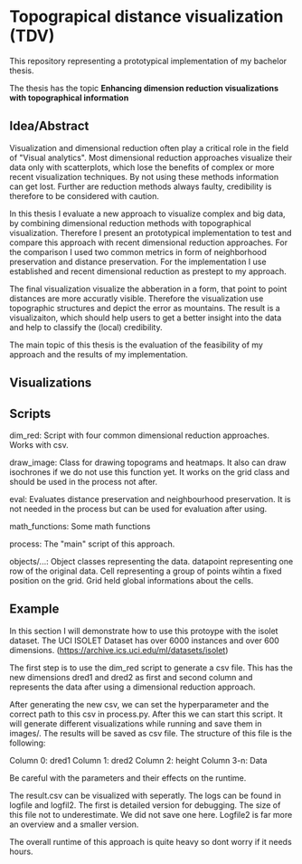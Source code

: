 # Topograpical distance visualization (TDV)

This repository representing a prototypical implementation of my bachelor thesis. 

The thesis has the topic **Enhancing dimension reduction visualizations with topographical information**

## Idea/Abstract
Visualization and dimensional reduction often play a critical role in the field of "Visual analytics". Most dimensional reduction approaches visualize their data only with scatterplots, which lose the benefits of complex or more recent visualization techniques. By not using these methods information can get lost. Further are reduction methods always faulty, credibility is therefore to be considered with caution.

In this thesis I evaluate a new approach to visualize complex and big data, by combining dimensional reduction methods with topographical visualization. Therefore I present an prototypical implementation to test and compare this approach with recent dimensional reduction approaches. For the comparison I used two common metrics in form of neighborhood preservation and distance preservation. For the implementation I use established and recent dimensional reduction as prestept to my approach.

The final visualization visualize the abberation in a form, that point to point distances are more accuratly visible. Therefore the visualization use topographic structures and depict the error as mountains. The result is a visualizaiton, which should help users to get a better insight into the data and help to classify the (local) credibility.

The main topic of this thesis is the evaluation of the feasibility of my approach and the results of my implementation.

## Visualizations

## Scripts

dim_red: Script with four common dimensional reduction approaches. Works with csv.

draw_image: Class for drawing topograms and heatmaps. It also can draw isochrones if we do not use this function yet. It works on the grid class and should be used in the process not after. 

eval: Evaluates distance preservation and neighbourhood preservation. It is not needed in the process but can be used for evaluation after using. 

math_functions: Some math functions 

process: The "main" script of this approach.

objects/...: Object classes representing the data. datapoint representing one row of the original data. Cell representing a group of points wihtin a fixed position on the grid. Grid held global informations about the cells.

## Example

In this section I will demonstrate how to use this protoype with the isolet dataset. 
The UCI ISOLET Dataset has over 6000 instances and over 600 dimensions. (https://archive.ics.uci.edu/ml/datasets/isolet)

The first step is to use the dim_red script to generate a csv file. This has the new dimensions dred1 and dred2 as first and second column and represents the data after using a dimensional reduction approach.

After generating the new csv, we can set the hyperparameter and the correct path to this csv in process.py.
After this we can start this script. It will generate different visualizations while running and save them in images/. The results will be saved as csv file. The structure of this file is the following:

Column 0: dred1
Column 1: dred2
Column 2: height
Column 3-n: Data 

Be careful with the parameters and their effects on the runtime. 

The result.csv can be visualized with seperatly. 
The logs can be found in logfile and logfil2. The first is detailed version for debugging. The size of this file not to underestimate. We did not save one here. Logfile2 is far more an overview and a smaller version.

The overall runtime of this approach is quite heavy so dont worry if it needs hours. 

